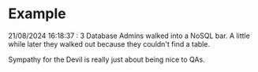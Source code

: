 # Example

<!-- replace-with-date starts -->
21/08/2024 16:18:37 : 3 Database Admins walked into a NoSQL bar. A little while later they walked out because they couldn't find a table.
<!-- replace-with-date ends -->

<!-- replace-with-joke starts -->
Sympathy for the Devil is really just about being nice to QAs.
<!-- replace-with-joke ends -->